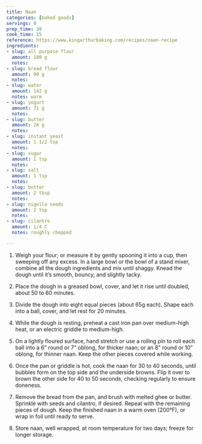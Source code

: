 ```yaml
---
title: Naan
categories: [baked goods]
servings: 8
prep_time: 30
cook_time: 15
reference: https://www.kingarthurbaking.com/recipes/naan-recipe
ingredients:
- slug: all purpose flour
  amount: 180 g
  notes:
- slug: bread flour
  amount: 90 g
  notes:
- slug: water
  amount: 142 g
  notes: warm
- slug: yogurt
  amount: 71 g
  notes:
- slug: butter
  amount: 28 g
  notes:
- slug: instant yeast
  amount: 1 1/2 tsp
  notes:
- slug: sugar
  amount: 1 tsp
  notes:
- slug: salt
  amount: 1 tsp
  notes:
- slug: butter
  amount: 2 tbsp
  notes:
- slug: nigella seeds
  amount: 2 tsp
  notes:
- slug: cilantro
  amount: 1/4 C
  notes: roughly chopped

---
```




1. Weigh your flour; or measure it by gently spooning it into a cup, then sweeping off any excess. In a large bowl or the bowl of a stand mixer, combine all the dough ingredients and mix until shaggy. Knead the dough until it’s smooth, bouncy, and slightly tacky.
2. Place the dough in a greased bowl, cover, and let it rise until doubled, about 50 to 60 minutes.
3. Divide the dough into eight equal pieces (about 65g each). Shape each into a ball, cover, and let rest for 20 minutes.

4. While the dough is resting, preheat a cast iron pan over medium-high heat, or an electric griddle to medium-high.
5. On a lightly floured surface, hand stretch or use a rolling pin to roll each ball into a 6” round or 7" oblong, for thicker naan; or an 8" round or 10” oblong, for thinner naan. Keep the other pieces covered while working.

6. Once the pan or griddle is hot, cook the naan for 30 to 40 seconds, until bubbles form on the top side and the underside browns. Flip it over to brown the other side for 40 to 50 seconds, checking regularly to ensure doneness.
7. Remove the bread from the pan, and brush with melted ghee or butter. Sprinkle with seeds and cilantro, if desired. Repeat with the remaining pieces of dough. Keep the finished naan in a warm oven (200°F), or wrap in foil until ready to serve.
8. Store naan, well wrapped, at room temperature for two days; freeze for longer storage.

